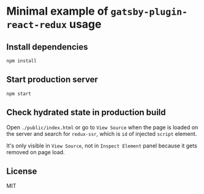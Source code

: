 # Minimal example of `gatsby-plugin-react-redux` usage

## Install dependencies

`npm install`

## Start production server

`npm start`

## Check hydrated state in production build

Open  `./public/index.html` or go to `View Source` when the page is loaded on the server
and search for `redux-ssr`, which is `id` of injected `script` element.

It's only visible in `View Source`, not in `Inspect Element` panel because it gets removed on page load.

## License

MIT

